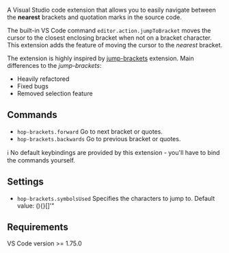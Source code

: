 A Visual Studio code extension that allows you to easily navigate between the **nearest** brackets and quotation marks in the source code.

The built-in VS Code command `editor.action.jumpToBracket` moves the cursor to the closest enclosing bracket when not on a bracket character. This extension adds the feature of moving the cursor to the *nearest* bracket.

The extension is highly inspired by [jump-brackets](https://github.com/syovchev/jump-brackets) extension. Main differences to the *jump-brackets*:

- Heavily refactored
- Fixed bugs
- Removed selection feature

## Commands

- `hop-brackets.forward` Go to next bracket or quotes.
- `hop-brackets.backwards` Go to previous bracket or quotes.

ℹ️ No default keybindings are provided by this extension - you'll have to bind the commands yourself.

## Settings

- `hop-brackets.symbolsUsed` Specifies the characters to jump to. Default value: (){}[]'\"

## Requirements

VS Code version >= 1.75.0
